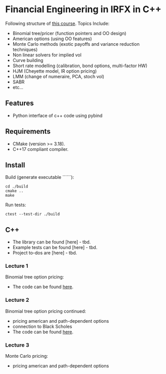 # Financial Engineering in IRFX in C++

Following structure of [this course](https://www.city.ac.uk/prospective-students/courses/short-courses/financial-engineering-in-interest-rates-and-fx-cplusplus-applications-in-quantitative-finance). Topics Include:
* Binomial tree/pricer (function pointers and OO design)
* American options (using OO features)
* Monte Carlo methods (exotic payoffs and variance reduction techniques)
* Non linear solvers for implied vol
* Curve building
* Short rate modelling (calibration, bond options, multi-factor HW)
* HJM (Cheyette model, IR option pricing)
* LMM (change of numeraire, PCA, stoch vol)
* SABR
* etc...

## Features
* Python interface of c++ code using pybind

## Requirements
* CMake (version >= 3.18).
* C++17 compliant compiler.

## Install
Build (generate executable ``````):
```
cd ./build
cmake ..
make
```
Run tests:
```
ctest --test-dir ./build
```

## C++
* The library can be found [here] - tbd.
* Example tests can be found [here] - tbd.
* Project to-dos are [here] - tbd.


### Lecture 1
Binomial tree option pricing:
* The code can be found [here](https://github.com/ccjeremylo/FinEng-in-IRFX/tree/feature/readme-change/Lecture1/Lecture1).

### Lecture 2
Binomial tree option pricing continued:
* pricing american and path-dependent options
* connection to Black Scholes
* The code can be found [here](https://github.com/ccjeremylo/FinEng-in-IRFX/tree/feature/readme-change/Lecture2/Lecture2).

### Lecture 3
Monte Carlo pricing:
* pricing american and path-dependent options



